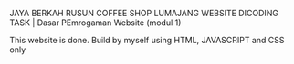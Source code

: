 JAYA BERKAH RUSUN COFFEE SHOP LUMAJANG WEBSITE
DICODING TASK | Dasar PEmrogaman Website (modul 1)

This website is done. Build by myself using HTML, JAVASCRIPT and CSS only